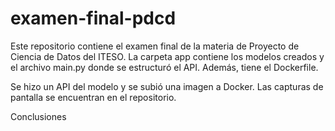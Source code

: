 # examen-final-pdcd
Este repositorio contiene el examen final de la materia de Proyecto de Ciencia de Datos del ITESO.
La carpeta app contiene los modelos creados y el archivo main.py donde se estructuró el API. Además, tiene el Dockerfile.

Se hizo un API del modelo y se subió una imagen a Docker. Las capturas de pantalla se encuentran en el repositorio.


Conclusiones
